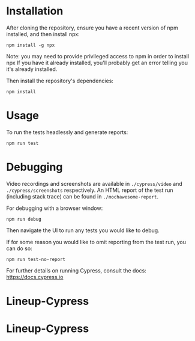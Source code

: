 # Installation
After cloning the repository, ensure you have a recent version of npm installed, and then install npx:

`npm install -g npx`



Note: you may need to provide privileged access to npm in order to install npx If you have it already installed, you'll probably get an error telling you it's already installed.

Then install the repository's dependencies:

`npm install`

# Usage
To run the tests headlessly and generate reports:

`npm run test`

# Debugging
Video recordings and screenshots are available in `./cypress/video` and `./cypress/screenshots` respectively. An HTML report of the test run (including stack trace) can be found in `./mochawesome-report`.

For debugging with a browser window:

`npm run debug`

Then navigate the UI to run any tests you would like to debug.

If for some reason you would like to omit reporting from the test run, you can do so:

`npm run test-no-report`


For further details on running Cypress, consult the docs: https://docs.cypress.io
# Lineup-Cypress
# Lineup-Cypress
